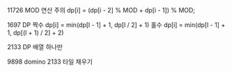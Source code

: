 11726 MOD 연산 주의
dp[i] = (dp[i - 2] % MOD + dp[i - 1]) % MOD;

1697 DP
짝수
dp[i] = min(dp[l - 1] + 1, dp[l / 2] + 1)
홀수
dp[i] = min(dp[l - 1] + 1, dp[(l + 1) / 2] + 2)

2133 DP 배열 하나만

9898 domino
2133 타일 채우기

